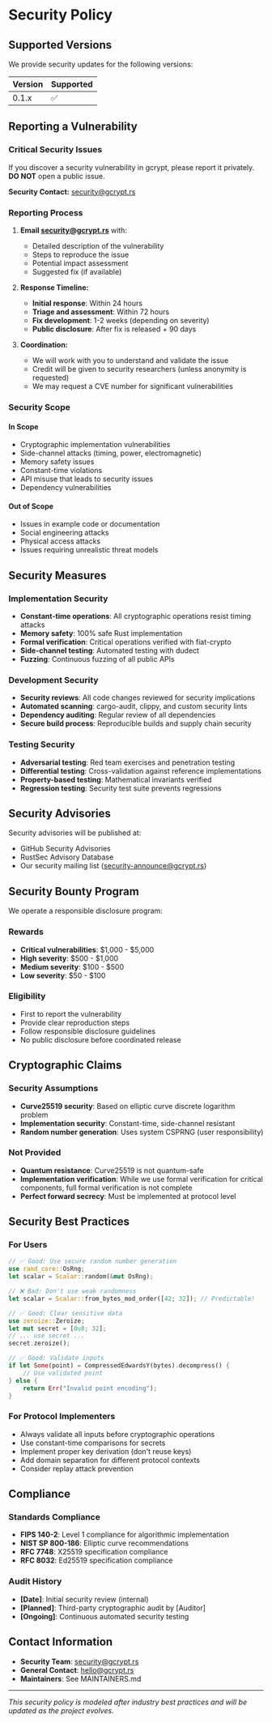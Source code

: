 # Security Policy

## Supported Versions

We provide security updates for the following versions:

| Version | Supported          |
| ------- | ------------------ |
| 0.1.x   | :white_check_mark: |

## Reporting a Vulnerability

### Critical Security Issues

If you discover a security vulnerability in gcrypt, please report it privately. **DO NOT** open a public issue.

**Security Contact:** security@gcrypt.rs

### Reporting Process

1. **Email security@gcrypt.rs** with:
   - Detailed description of the vulnerability
   - Steps to reproduce the issue
   - Potential impact assessment
   - Suggested fix (if available)

2. **Response Timeline:**
   - **Initial response**: Within 24 hours
   - **Triage and assessment**: Within 72 hours
   - **Fix development**: 1-2 weeks (depending on severity)
   - **Public disclosure**: After fix is released + 90 days

3. **Coordination:**
   - We will work with you to understand and validate the issue
   - Credit will be given to security researchers (unless anonymity is requested)
   - We may request a CVE number for significant vulnerabilities

### Security Scope

#### In Scope
- Cryptographic implementation vulnerabilities
- Side-channel attacks (timing, power, electromagnetic)
- Memory safety issues
- Constant-time violations
- API misuse that leads to security issues
- Dependency vulnerabilities

#### Out of Scope
- Issues in example code or documentation
- Social engineering attacks
- Physical access attacks
- Issues requiring unrealistic threat models

## Security Measures

### Implementation Security
- **Constant-time operations**: All cryptographic operations resist timing attacks
- **Memory safety**: 100% safe Rust implementation
- **Formal verification**: Critical operations verified with fiat-crypto
- **Side-channel testing**: Automated testing with dudect
- **Fuzzing**: Continuous fuzzing of all public APIs

### Development Security
- **Security reviews**: All code changes reviewed for security implications
- **Automated scanning**: cargo-audit, clippy, and custom security lints
- **Dependency auditing**: Regular review of all dependencies
- **Secure build process**: Reproducible builds and supply chain security

### Testing Security
- **Adversarial testing**: Red team exercises and penetration testing
- **Differential testing**: Cross-validation against reference implementations
- **Property-based testing**: Mathematical invariants verified
- **Regression testing**: Security test suite prevents regressions

## Security Advisories

Security advisories will be published at:
- GitHub Security Advisories
- RustSec Advisory Database
- Our security mailing list (security-announce@gcrypt.rs)

## Security Bounty Program

We operate a responsible disclosure program:

### Rewards
- **Critical vulnerabilities**: $1,000 - $5,000
- **High severity**: $500 - $1,000  
- **Medium severity**: $100 - $500
- **Low severity**: $50 - $100

### Eligibility
- First to report the vulnerability
- Provide clear reproduction steps
- Follow responsible disclosure guidelines
- No public disclosure before coordinated release

## Cryptographic Claims

### Security Assumptions
- **Curve25519 security**: Based on elliptic curve discrete logarithm problem
- **Implementation security**: Constant-time, side-channel resistant
- **Random number generation**: Uses system CSPRNG (user responsibility)

### Not Provided
- **Quantum resistance**: Curve25519 is not quantum-safe
- **Implementation verification**: While we use formal verification for critical components, full formal verification is not complete
- **Perfect forward secrecy**: Must be implemented at protocol level

## Security Best Practices

### For Users
```rust
// ✅ Good: Use secure random number generation
use rand_core::OsRng;
let scalar = Scalar::random(&mut OsRng);

// ❌ Bad: Don't use weak randomness
let scalar = Scalar::from_bytes_mod_order([42; 32]); // Predictable!

// ✅ Good: Clear sensitive data
use zeroize::Zeroize;
let mut secret = [0u8; 32];
// ... use secret ...
secret.zeroize();

// ✅ Good: Validate inputs
if let Some(point) = CompressedEdwardsY(bytes).decompress() {
    // Use validated point
} else {
    return Err("Invalid point encoding");
}
```

### For Protocol Implementers
- Always validate all inputs before cryptographic operations
- Use constant-time comparisons for secrets
- Implement proper key derivation (don't reuse keys)
- Add domain separation for different protocol contexts
- Consider replay attack prevention

## Compliance

### Standards Compliance
- **FIPS 140-2**: Level 1 compliance for algorithmic implementation
- **NIST SP 800-186**: Elliptic curve recommendations
- **RFC 7748**: X25519 specification compliance
- **RFC 8032**: Ed25519 specification compliance

### Audit History
- **[Date]**: Initial security review (internal)
- **[Planned]**: Third-party cryptographic audit by [Auditor]
- **[Ongoing]**: Continuous automated security testing

## Contact Information

- **Security Team**: security@gcrypt.rs
- **General Contact**: hello@gcrypt.rs
- **Maintainers**: See MAINTAINERS.md

---

*This security policy is modeled after industry best practices and will be updated as the project evolves.*